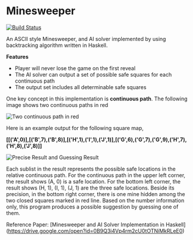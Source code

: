 # Minesweeper

[![Build Status](https://travis-ci.org/ljishen/Minesweeper.svg?branch=master)](https://travis-ci.org/ljishen/Minesweeper)

An ASCII style Minesweeper, and AI solver implemented by using backtracking algorithm written in Haskell.

**Features**
- Player will never lose the game on the first reveal
- The AI solver can output a set of possible safe squares for each continuous path
- The output set includes all determinable safe squares

One key concept in this implementation is **continuous path**. The following image shows two continuous paths in red

![Two continuous path in red](https://raw.githubusercontent.com/ljishen/Minesweeper/master/Two%20continuous%20path%20in%20red.png)

Here is an example output for the following square map,

**[[('A',0)],[('B',7),('B',8)],[('H',1),('I',1),('J',1)],[('G',6),('G',7),('G',9),('H',7),('H',8),('J',8)]]**

![Precise Result and Guessing Result](https://raw.githubusercontent.com/ljishen/Minesweeper/master/Precise%20Result%20and%20Guessing%20Result.png)

Each sublist in the result represents the possible safe locations in the relative continuous path. For the continuous path in the upper left corner, the result shows (A, 0) is a safe location. For the bottom left corner, the result shows (H, 1), (I, 1), (J, 1) are the three safe locations. Beside its precision, in the bottom right corner, there is one mine hidden among the two closed squares marked in red line. Based on the number information only, this program produces a possible suggestion by guessing one of them.


Reference Paper: [Minesweeper and AI Solver Implementation in Haskell] (https://drive.google.com/open?id=0B9Q3i4Vp4rm2cU0tOTNiMkRLeE0)
